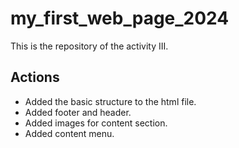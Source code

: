 # my_first_web_page_2024

This is the repository of the activity III.

## Actions

- Added the basic structure to the html file.
- Added footer and header.
- Added images for content section.
- Added content menu.